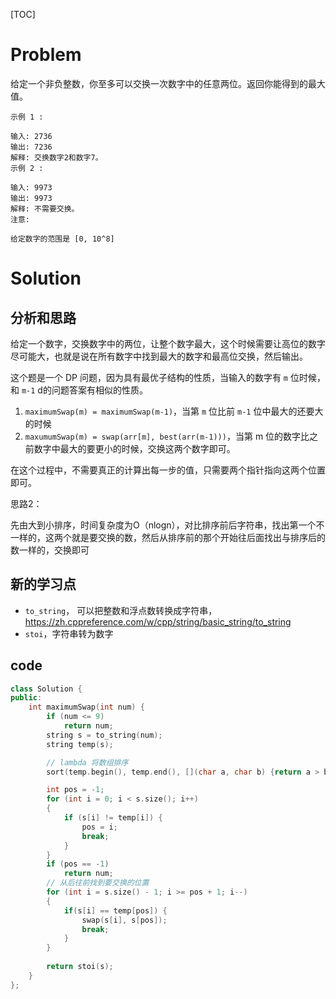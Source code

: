 [TOC]

# Problem

给定一个非负整数，你至多可以交换一次数字中的任意两位。返回你能得到的最大值。

```
示例 1 :

输入: 2736
输出: 7236
解释: 交换数字2和数字7。
示例 2 :

输入: 9973
输出: 9973
解释: 不需要交换。
注意:

给定数字的范围是 [0, 10^8]
```



# Solution

## 分析和思路

给定一个数字，交换数字中的两位，让整个数字最大，这个时候需要让高位的数字尽可能大，也就是说在所有数字中找到最大的数字和最高位交换，然后输出。

这个题是一个 DP 问题，因为具有最优子结构的性质，当输入的数字有 `m` 位时候，和 `m-1` d的问题答案有相似的性质。

1. `maximumSwap(m) = maximumSwap(m-1)`，当第 `m` 位比前 `m-1` 位中最大的还要大的时候
2. `maxumumSwap(m) = swap(arr[m], best(arr(m-1)))`，当第 m 位的数字比之前数字中最大的要更小的时候，交换这两个数字即可。

在这个过程中，不需要真正的计算出每一步的值，只需要两个指针指向这两个位置即可。



思路2：

先由大到小排序，时间复杂度为O（nlogn），对比排序前后字符串，找出第一个不一样的，这两个就是要交换的数，然后从排序前的那个开始往后面找出与排序后的数一样的，交换即可



## 新的学习点

* `to_string`， 可以把整数和浮点数转换成字符串，https://zh.cppreference.com/w/cpp/string/basic_string/to_string
* `stoi`，字符串转为数字



## code

```c++
class Solution {
public:
    int maximumSwap(int num) {
        if (num <= 9) 
            return num;
        string s = to_string(num);
        string temp(s);

        // lambda 将数组排序
        sort(temp.begin(), temp.end(), [](char a, char b) {return a > b;});

        int pos = -1;
        for (int i = 0; i < s.size(); i++)
        {
            if (s[i] != temp[i]) {
                pos = i;
                break;
            }
        }
        if (pos == -1)
            return num;
        // 从后往前找到要交换的位置
        for (int i = s.size() - 1; i >= pos + 1; i--)
        {
            if(s[i] == temp[pos]) {
                swap(s[i], s[pos]);
                break;
            }
        }
    
        return stoi(s);
    }
};
```

